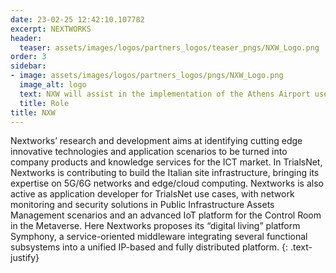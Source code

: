 ```yaml
---
date: 23-02-25 12:42:10.107782
excerpt: NEXTWORKS
header:
  teaser: assets/images/logos/partners_logos/teaser_pngs/NXW_Logo.png
order: 3
sidebar:
- image: assets/images/logos/partners_logos/pngs/NXW_Logo.png
  image_alt: logo
  text: NXW will assist in the implementation of the Athens Airport use cases and will be involved in the Metaverse Use Case. Furthermore, NXW will be actively contributing to the design and development of the TrialsNet Platform, leading the Integration task.
  title: Role
title: NXW
---
```

Nextworks’ research and development aims at identifying cutting edge innovative technologies and application scenarios to be turned into company products and knowledge services for the ICT market. In TrialsNet, Nextworks is contributing to build the Italian site infrastructure, bringing its expertise on 5G/6G networks and edge/cloud computing. Nextworks is also active as application developer for TrialsNet use cases, with network monitoring and security solutions in Public Infrastructure Assets Management scenarios and an advanced IoT platform for the Control Room in the Metaverse. Here Nextworks proposes its “digital living” platform Symphony, a service-oriented middleware integrating several functional subsystems into a unified IP-based and fully distributed platform.
{: .text-justify}
